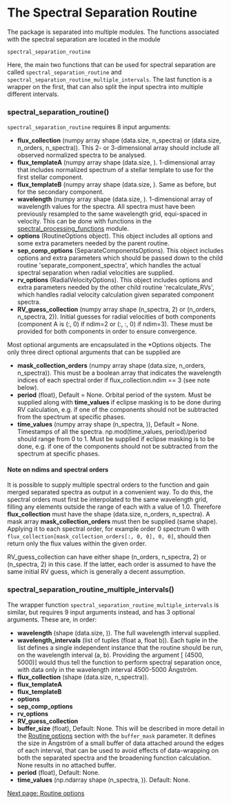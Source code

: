 # The Spectral Separation Routine
The package is separated into multiple modules. The functions associated with the spectral separation are located in the module

```
spectral_separation_routine
```

Here, the main two functions that can be used for spectral separation are called `spectral_separation_routine` and `spectral_separation_routine_multiple_intervals`. The last function is a wrapper on the first, that can also split the input spectra into multiple different intervals.

### spectral_separation_routine()
`spectral_separation_routine` requires 8 input arguments:
- **flux_collection** (numpy array shape (data.size, n_spectra) or (data.size, n_orders, n_spectra)). This 2- or 3-dimensional array should include all observed normalized spectra to be analysed.
- **flux_templateA** (numpy array shape (data.size, ). 1-dimensional array that includes normalized spectrum of a stellar template to use for the first stellar component.
- **flux_templateB** (numpy array shape (data.size, ). Same as before, but for the secondary component.
- **wavelength** (numpy array shape (data.size, ). 1-dimensional array of wavelength values for the spectra. All spectra must have been previously resampled to the same wavelength grid, equi-spaced in velocity. This can be done with functions in the [spectral_processing_functions](spectral_processing_functions) module.
- **options** (RoutineOptions object). This object includes all options and some extra parameters needed by the parent routine.
- **sep_comp_options** (SeparateComponentsOptions). This object includes options and extra parameters which should be passed down to the child routine 'separate_component_spectra', which handles the actual spectral separation when radial velocities are supplied.
- **rv_options** (RadialVelocityOptions). This object includes options and extra parameters needed by the other child routine 'recalculate_RVs', which handles radial velocity calculation given separated component spectra.
- **RV_guess_collection** (numpy array shape (n_spectra, 2) or (n_orders, n_spectra, 2)). Initial guesses for radial velocities of both components (component A is (:, 0) if ndim=2 or (:, :, 0) if ndim=3). These must be provided for both components in order to ensure convergence.

Most optional arguments are encapsulated in the *Options objects. The only three direct optional arguments that can be supplied
are
- **mask_collection_orders** (numpy array shape (data.size, n_orders, n_spectra)). This must be a boolean array that indicates the wavelength indices of each spectral order if flux_collection.ndim == 3 (see note below).
- **period** (float), Default = None. Orbital period of the system. Must be supplied along with **time_values** if eclipse masking is to be done during RV calculation, e.g. if one of the components should not be subtracted from the spectrum at specific phases.
- **time_values** (numpy array shape (n_spectra, )), Default = None. Timestamps of all the spectra. np.mod(time_values, period)/period should range from 0 to 1. Must be supplied if eclipse masking is to be done, e.g. if one of the components should not be subtracted from the spectrum at specific phases.


#### Note on ndims and spectral orders
It is possible to supply multiple spectral orders to the function and gain merged separated spectra as output in a convenient way.
To do this, the spectral orders must first be interpolated to the same wavelength grid, filling any elements outside the
range of each with a value of 1.0. Therefore **flux_collection** must have the shape (data.size, n_orders, n_spectra). A
mask array **mask_collection_orders** must then be supplied (same shape). Applying it to each spectral order, for example order 0 spectrum 0 with
`` flux_collection[mask_collection_orders[:, 0, 0], 0, 0]``,
 should then return only the flux values within the given order.

RV_guess_collection can have either shape (n_orders, n_spectra, 2) or (n_spectra, 2) in this case. If the latter, each order is
assumed to have the same initial RV guess, which is generally a decent assumption.


### spectral_separation_routine_multiple_intervals()
The wrapper function `spectral_separation_routine_multiple_intervals` is similar, but requires 9 input arguments instead, and has 3 optional arguments. These are, in order:
- **wavelength** (shape (data.size, )). The full wavelength interval supplied.
- **wavelength_intervals** (list of tuples (float a, float b)). Each tuple in the list defines a single independent instance that the routine should be run, on the wavelength interval (a, b). Providing the argument \[ (4500, 5000)\] would thus tell the function to perform spectral separation once, with data only in the wavelength interval 4500-5000 Ångström.
- **flux_collection** (shape (data.size, n_spectra)).
- **flux_templateA**
- **flux_templateB**
- **options**
- **sep_comp_options**
- **rv_options**
- **RV_guess_collection**
- **buffer_size** (float), Default: None. This will be described in more detail in the [Routine options](routine_options) section with the `buffer_mask` parameter. It defines the size in Ångström of a small buffer of data attached around the edges of each interval, that can be used to avoid effects of data-wrapping on both the separated spectra and the broadening function calculation. None results in no attached buffer.
- **period** (float), Default: None.
- **time_values** (np.ndarray shape (n_spectra, )). Default: None.




[Next page: Routine options](routine_options)

